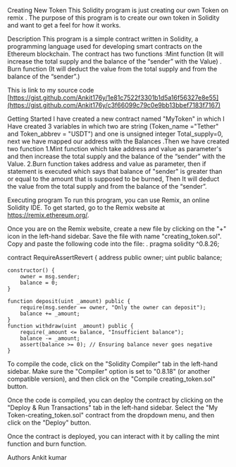 Creating New Token
This Solidity program is just creating our own Token on remix . The purpose of this program is to create our own token in Solidity and want to get a feel for how it works.

Description
This program is a simple contract written in Solidity, a programming language used for developing smart contracts on the Ethereum blockchain. The contract has two functions :Mint function (It will increase the total supply and the balance of the “sender” with the Value) . Burn function (It will deduct the value from the total supply and from the balance of the “sender”.)

This is link to my source code [https://gist.github.com/Ankit176y/1e81c7522f3301b1d5a16f56327e8e55](https://gist.github.com/Ankit176y/c3f66099c79c0e9bb13bbef7183f7167)

Getting Started
I have created a new contract named "MyToken" in which I Have created 3 variables in which two are string (Token_name ="Tether" and Token_abbrev = "USDT") and one is unsigned integer Total_supply=0, next we have mapped our address with the Balances .Then we have created two function 1.Mint function which take address and value as parameter's and then increase the total supply and the balance of the “sender” with the Value. 2.Burn function takes address and value as parameter, then if statement is executed which says that balance of "sender" is greater than or equal to the amount that is supposed to be burned, Then It will deduct the value from the total supply and from the balance of the “sender”.

Executing program
To run this program, you can use Remix, an online Solidity IDE. To get started, go to the Remix website at https://remix.ethereum.org/.

Once you are on the Remix website, create a new file by clicking on the "+" icon in the left-hand sidebar. Save the file with name "creating_token.sol". Copy and paste the following code into the file:
.
pragma solidity ^0.8.26;

contract RequireAssertRevert {
    address public owner;
    uint public balance;

    constructor() {
        owner = msg.sender;
        balance = 0;
    }

    function deposit(uint _amount) public {
        require(msg.sender == owner, "Only the owner can deposit");
        balance += _amount;
    }
    function withdraw(uint _amount) public {
        require(_amount <= balance, "Insufficient balance");
        balance -= _amount;
        assert(balance >= 0); // Ensuring balance never goes negative
    }

To compile the code, click on the "Solidity Compiler" tab in the left-hand sidebar. Make sure the "Compiler" option is set to "0.8.18" (or another compatible version), and then click on the "Compile creating_token.sol" button.

Once the code is compiled, you can deploy the contract by clicking on the "Deploy & Run Transactions" tab in the left-hand sidebar. Select the "My Token-creating_token.sol" contract from the dropdown menu, and then click on the "Deploy" button.

Once the contract is deployed, you can interact with it by calling the mint function and burn function.

Authors
Ankit kumar
